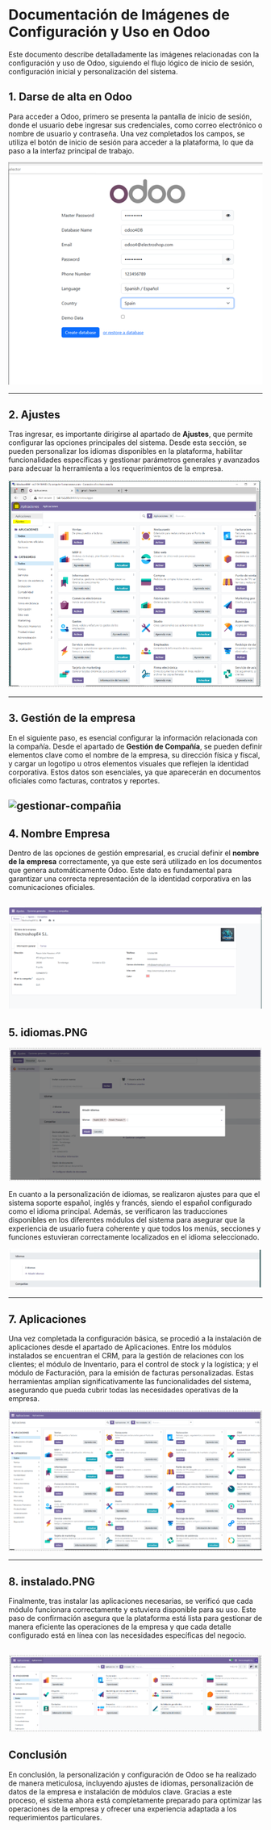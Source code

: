 # Documentación de Imágenes de Configuración y Uso en Odoo

Este documento describe detalladamente las imágenes relacionadas con la configuración y uso de Odoo, siguiendo el flujo lógico de inicio de sesión, configuración inicial y personalización del sistema.

## 1. **Darse de alta en Odoo**

Para acceder a Odoo, primero se presenta la pantalla de inicio de sesión, donde el usuario debe ingresar sus credenciales, como correo electrónico o nombre de usuario y contraseña. Una vez completados los campos, se utiliza el botón de inicio de sesión para acceder a la plataforma, lo que da paso a la interfaz principal de trabajo.

![login-odoo](img/login-odoo.PNG)


---

## 2. Ajustes 


Tras ingresar, es importante dirigirse al apartado de **Ajustes**, que permite configurar las opciones principales del sistema. Desde esta sección, se pueden personalizar los idiomas disponibles en la plataforma, habilitar funcionalidades específicas y gestionar parámetros generales y avanzados para adecuar la herramienta a los requerimientos de la empresa.

![ajustes](/site/img/ajustes.PNG)

---

## 3. Gestión de la empresa


En el siguiente paso, es esencial configurar la información relacionada con la compañía. Desde el apartado de **Gestión de Compañía**, se pueden definir elementos clave como el nombre de la empresa, su dirección física y fiscal, y cargar un logotipo u otros elementos visuales que reflejen la identidad corporativa. Estos datos son esenciales, ya que aparecerán en documentos oficiales como facturas, contratos y reportes.

![gestionar-compañia](/site/img/gestionar-compañia.PNG)
---

## 4. Nombre Empresa 

Dentro de las opciones de gestión empresarial, es crucial definir el **nombre de la empresa** correctamente, ya que este será utilizado en los documentos que genera automáticamente Odoo. Este dato es fundamental para garantizar una correcta representación de la identidad corporativa en las comunicaciones oficiales.  

![nombre-empresa](/site/img/nombre-esmpresa.PNG)
---

## 5. **idiomas.PNG**
![idiomas](/site/img/idiomas.PNG)

En cuanto a la personalización de idiomas, se realizaron ajustes para que el sistema soporte español, inglés y francés, siendo el español configurado como el idioma principal. Además, se verificaron las traducciones disponibles en los diferentes módulos del sistema para asegurar que la experiencia de usuario fuera coherente y que todos los menús, secciones y funciones estuvieran correctamente localizados en el idioma seleccionado. 

![resultado-idiomas](/site/img/resultado-idiomas.PNG) 

---

## 7. Aplicaciones


Una vez completada la configuración básica, se procedió a la instalación de aplicaciones desde el apartado de Aplicaciones. Entre los módulos instalados se encuentran el CRM, para la gestión de relaciones con los clientes; el módulo de Inventario, para el control de stock y la logística; y el módulo de Facturación, para la emisión de facturas personalizadas. Estas herramientas amplían significativamente las funcionalidades del sistema, asegurando que pueda cubrir todas las necesidades operativas de la empresa.

![aplicaciones](/site/img/aplicaciones.PNG)

---

## 8. **instalado.PNG**


Finalmente, tras instalar las aplicaciones necesarias, se verificó que cada módulo funcionara correctamente y estuviera disponible para su uso. Este paso de confirmación asegura que la plataforma está lista para gestionar de manera eficiente las operaciones de la empresa y que cada detalle configurado está en línea con las necesidades específicas del negocio.

![instalado](/site/img/intalado.PNG)
---

## Conclusión 

En conclusión, la personalización y configuración de Odoo se ha realizado de manera meticulosa, incluyendo ajustes de idiomas, personalización de datos de la empresa e instalación de módulos clave. Gracias a este proceso, el sistema ahora está completamente preparado para optimizar las operaciones de la empresa y ofrecer una experiencia adaptada a los requerimientos particulares.
